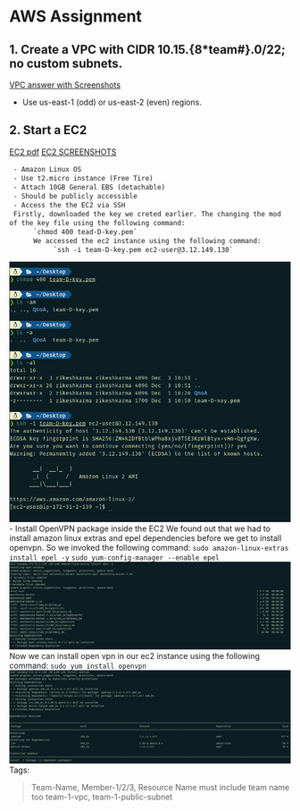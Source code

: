 # AWS Assignment
## 1. Create a VPC with CIDR 10.15.{8*team#}.0/22; no custom subnets.
[VPC answer with Screenshots](https://github.com/LF-DevOps-Intern/6_aws_cloud-amit-sparsha-deesirouss/blob/main/AWS-VPC.pdf)
- Use us-east-1 (odd) or us-east-2 (even) regions.
## 2. Start a EC2
[EC2 pdf](https://github.com/LF-DevOps-Intern/6_aws_cloud-amit-sparsha-deesirouss/blob/main/EC2%20instance.pdf)
[EC2 SCREENSHOTS](https://github.com/LF-DevOps-Intern/6_aws_cloud-amit-sparsha-deesirouss/tree/main/Snapshots%20EC2)


     - Amazon Linux OS
     - Use t2.micro instance (Free Tire)
     - Attach 10GB General EBS (detachable)
     - Should be publicly accessible
     - Access the the EC2 via SSH
     Firstly, downloaded the key we creted earlier. The changing the mod of the key file using the following command:
          `chmod 400 tead-D-key.pem`
          We accessed the ec2 instance using the following command:
               `ssh -i team-D-key.pem ec2-user@3.12.149.130`
 ![chmod and ssh to ec2-ver](https://github.com/LF-DevOps-Intern/6_aws_cloud-amit-sparsha-deesirouss/blob/main/snapshots/chmod%20and%20ssh%20to%20ec2-user.png)
     - Install OpenVPN package inside the EC2
     We found out that we had to install amazon linux extras and epel dependencies before we get to install openvpn. So we invoked the following command:
          `sudo amazon-linux-extras install epel -y`
          `sudo yum-config-manager --enable epel`
![install amazon estras and epel](https://github.com/LF-DevOps-Intern/6_aws_cloud-amit-sparsha-deesirouss/blob/main/snapshots/installed%20amazon%20extras%20and%20epel.png)
     Now we can install open vpn in our ec2 instance using the following command:
          `sudo yum install openvpn`
![install openvpn](https://github.com/LF-DevOps-Intern/6_aws_cloud-amit-sparsha-deesirouss/blob/main/snapshots/install%20openvpn.png)
Tags:
> Team-Name, Member-1/2/3, Resource Name must include team name too team-1-vpc, team-1-public-subnet
